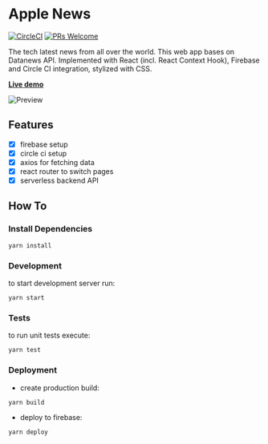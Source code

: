 # Apple News
[![CircleCI](https://circleci.com/gh/chornaya-com/news/tree/master.svg?style=svg&circle-token=63f6f27e841f7eff22bbd348eaee6daf742f2c66)](https://circleci.com/gh/chornaya-com/news/tree/master)
[![PRs Welcome](https://img.shields.io/badge/PRs-welcome-brightgreen.svg)]()

The tech latest news from all over the world. This web app bases on Datanews API.
Implemented with React (incl. React Context Hook), Firebase and Circle CI integration, stylized with CSS.

[**Live demo**](https://news-apple.web.app/)

![Preview](https://user-images.githubusercontent.com/61564546/109834150-ced55680-7c39-11eb-9e6d-ab7fd5574891.png)
## Features
- [x] firebase setup
- [x] circle ci setup
- [x] axios for fetching data
- [x] react router to switch pages
- [x] serverless backend API

## How To
### Install Dependencies
```
yarn install
```
### Development
to start development server run:
```
yarn start
```
### Tests
to run unit tests execute:
```
yarn test
```
### Deployment
- create production build:
```
yarn build
```
- deploy to firebase:
```
yarn deploy
```
